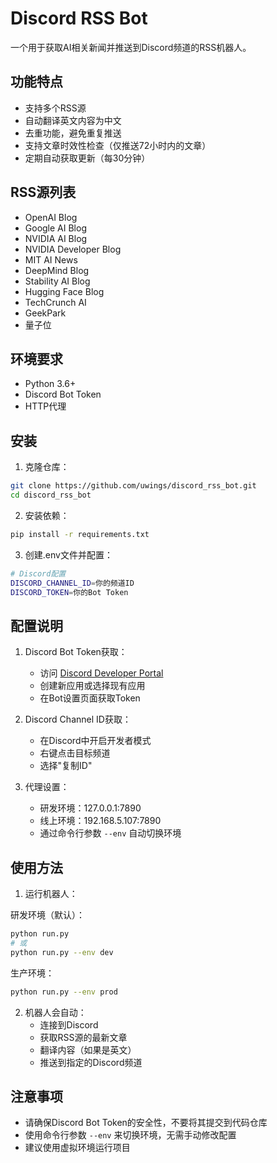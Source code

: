 # Discord RSS Bot

一个用于获取AI相关新闻并推送到Discord频道的RSS机器人。

## 功能特点

- 支持多个RSS源
- 自动翻译英文内容为中文
- 去重功能，避免重复推送
- 支持文章时效性检查（仅推送72小时内的文章）
- 定期自动获取更新（每30分钟）

## RSS源列表

- OpenAI Blog
- Google AI Blog
- NVIDIA AI Blog
- NVIDIA Developer Blog
- MIT AI News
- DeepMind Blog
- Stability AI Blog
- Hugging Face Blog
- TechCrunch AI
- GeekPark
- 量子位

## 环境要求

- Python 3.6+
- Discord Bot Token
- HTTP代理

## 安装

1. 克隆仓库：
```bash
git clone https://github.com/uwings/discord_rss_bot.git
cd discord_rss_bot
```

2. 安装依赖：
```bash
pip install -r requirements.txt
```

3. 创建.env文件并配置：
```bash
# Discord配置
DISCORD_CHANNEL_ID=你的频道ID
DISCORD_TOKEN=你的Bot Token
```

## 配置说明

1. Discord Bot Token获取：
   - 访问 [Discord Developer Portal](https://discord.com/developers/applications)
   - 创建新应用或选择现有应用
   - 在Bot设置页面获取Token

2. Discord Channel ID获取：
   - 在Discord中开启开发者模式
   - 右键点击目标频道
   - 选择"复制ID"

3. 代理设置：
   - 研发环境：127.0.0.1:7890
   - 线上环境：192.168.5.107:7890
   - 通过命令行参数 `--env` 自动切换环境

## 使用方法

1. 运行机器人：

研发环境（默认）：
```bash
python run.py
# 或
python run.py --env dev
```

生产环境：
```bash
python run.py --env prod
```

2. 机器人会自动：
   - 连接到Discord
   - 获取RSS源的最新文章
   - 翻译内容（如果是英文）
   - 推送到指定的Discord频道

## 注意事项

- 请确保Discord Bot Token的安全性，不要将其提交到代码仓库
- 使用命令行参数 `--env` 来切换环境，无需手动修改配置
- 建议使用虚拟环境运行项目 